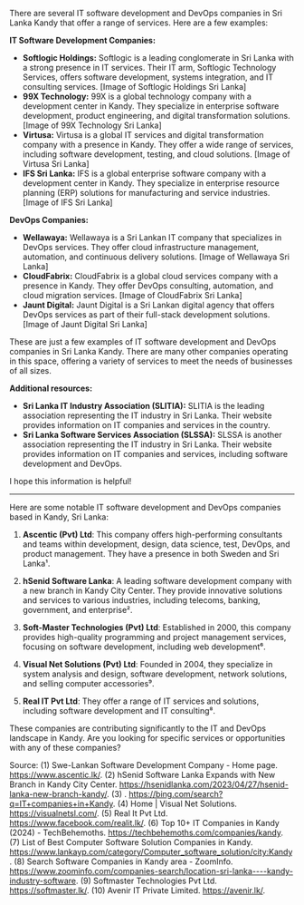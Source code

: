 There are several IT software development and DevOps companies in Sri Lanka Kandy that offer a range of services. Here are a few examples:

**IT Software Development Companies:**

* **Softlogic Holdings:** Softlogic is a leading conglomerate in Sri Lanka with a strong presence in IT services. Their IT arm, Softlogic Technology Services, offers software development, systems integration, and IT consulting services.
[Image of Softlogic Holdings Sri Lanka]
* **99X Technology:** 99X is a global technology company with a development center in Kandy. They specialize in enterprise software development, product engineering, and digital transformation solutions.
[Image of 99X Technology Sri Lanka]
* **Virtusa:** Virtusa is a global IT services and digital transformation company with a presence in Kandy. They offer a wide range of services, including software development, testing, and cloud solutions.
[Image of Virtusa Sri Lanka]
* **IFS Sri Lanka:** IFS is a global enterprise software company with a development center in Kandy. They specialize in enterprise resource planning (ERP) solutions for manufacturing and service industries.
[Image of IFS Sri Lanka]

**DevOps Companies:**

* **Wellawaya:** Wellawaya is a Sri Lankan IT company that specializes in DevOps services. They offer cloud infrastructure management, automation, and continuous delivery solutions.
[Image of Wellawaya Sri Lanka]
* **CloudFabrix:** CloudFabrix is a global cloud services company with a presence in Kandy. They offer DevOps consulting, automation, and cloud migration services.
[Image of CloudFabrix Sri Lanka]
* **Jaunt Digital:** Jaunt Digital is a Sri Lankan digital agency that offers DevOps services as part of their full-stack development solutions.
[Image of Jaunt Digital Sri Lanka]

These are just a few examples of IT software development and DevOps companies in Sri Lanka Kandy. There are many other companies operating in this space, offering a variety of services to meet the needs of businesses of all sizes.

**Additional resources:**

* **Sri Lanka IT Industry Association (SLITIA):** SLITIA is the leading association representing the IT industry in Sri Lanka. Their website provides information on IT companies and services in the country.
* **Sri Lanka Software Services Association (SLSSA):** SLSSA is another association representing the IT industry in Sri Lanka. Their website provides information on IT companies and services, including software development and DevOps.

I hope this information is helpful!


---

Here are some notable IT software development and DevOps companies based in Kandy, Sri Lanka:

1. **Ascentic (Pvt) Ltd**: This company offers high-performing consultants and teams within development, design, data science, test, DevOps, and product management. They have a presence in both Sweden and Sri Lanka¹.

2. **hSenid Software Lanka**: A leading software development company with a new branch in Kandy City Center. They provide innovative solutions and services to various industries, including telecoms, banking, government, and enterprise².

3. **Soft-Master Technologies (Pvt) Ltd**: Established in 2000, this company provides high-quality programming and project management services, focusing on software development, including web development⁶.

4. **Visual Net Solutions (Pvt) Ltd**: Founded in 2004, they specialize in system analysis and design, software development, network solutions, and selling computer accessories⁹.

5. **Real IT Pvt Ltd**: They offer a range of IT services and solutions, including software development and IT consulting⁸.

These companies are contributing significantly to the IT and DevOps landscape in Kandy. Are you looking for specific services or opportunities with any of these companies?

Source: 
(1) Swe-Lankan Software Development Company - Home page. https://www.ascentic.lk/.
(2) hSenid Software Lanka Expands with New Branch in Kandy City Center. https://hsenidlanka.com/2023/04/27/hsenid-lanka-new-branch-kandy/.
(3) . https://bing.com/search?q=IT+companies+in+Kandy.
(4) Home | Visual Net Solutions. https://visualnetsl.com/.
(5) Real It Pvt Ltd. https://www.facebook.com/realit.lk/.
(6) Top 10+ IT Companies in Kandy (2024) - TechBehemoths. https://techbehemoths.com/companies/kandy.
(7) List of Best Computer Software Solution Companies in Kandy. https://www.lankayp.com/category/Computer_software_solution/city:Kandy.
(8) Search Software Companies in Kandy area - ZoomInfo. https://www.zoominfo.com/companies-search/location-sri-lanka----kandy-industry-software.
(9) Softmaster Technologies Pvt Ltd. https://softmaster.lk/.
(10) Avenir IT Private Limited. https://avenir.lk/.
